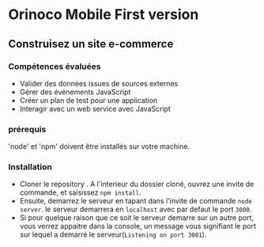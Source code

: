 # Orinoco Mobile First version #



## Construisez un site e-commerce ##

### Compétences évaluées ###

* Valider des données issues de sources externes
* Gérer des événements JavaScript
* Créer un plan de test pour une application
* Interagir avec un web service avec JavaScript  







### prérequis ###

'node' et 'npm' doivent être installés sur votre machine.

### Installation ###

* Cloner le repository . A l'interieur du dossier cloné, ouvrez une invite de commande, et saisissez `npm install`. 
* Ensuite, demarrez le serveur en tapant dans l'invite de commande `node server`. 
le serveur demarrera en `localhost` avec par defaut le port `3000`. 
* Si pour quelque raison que ce soit le serveur demarre sur un autre port, 
vous verrez appaitre dans la console, un message vous signifiant le port sur lequel a demarré le serveur(`Listening on port 3001`).


